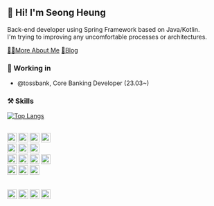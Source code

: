 
## 👋 Hi! I'm Seong Heung
Back-end developer using Spring Framework based on Java/Kotlin. <br>
I'm trying to improving any uncomfortable processes or architectures.

[👨‍💻More About Me](https://mopil1102.notion.site/Java-Kotlin-95e87784496042d8aef99c36bd344a3b) [📑Blog](https://mopil.tistory.com/)

### 🏬 Working in
- @tossbank, Core Banking Developer (23.03~)

### ⚒️ Skills 

[![Top Langs](https://github-readme-stats.vercel.app/api/top-langs/?username=mopil&langs_count=8&layout=compact&hide=css,c%2b%2b)](https://github.com/mopil)


<br> <img src="https://img.shields.io/badge/Java-964b00?style=plastic&logo=Java&logoColor=white" height=22px/> <img src="https://img.shields.io/badge/Kotlin-7F52FF?style=plastic&logo=kotlin&logoColor=white" height=22px/> 
<img src="https://img.shields.io/badge/Python-3776AB?style=plastic&logo=python&logoColor=white" height=22px/> 
<img src="https://img.shields.io/badge/JavaScript-F7DF1E?style=plastic&logo=javascript&logoColor=white" height=22px/>
<br>
<img src="https://img.shields.io/badge/Spring Boot-6DB33F?style=plastic&logo=springboot&logoColor=white" height=22px/> 
<img src="https://img.shields.io/badge/Spring Data JPA-6DB33F?style=plastic&logo=spring&logoColor=white" height=22px/> 
<img src="https://img.shields.io/badge/Spring Security-6DB33F?style=plastic&logo=springsecurity&logoColor=white" height=22px/>
<br> 
<img src="https://img.shields.io/badge/QueryDSL-0094F5?style=plastic&logo=querydsl&logoColor=white" height=22px/> 
<img src="https://img.shields.io/badge/MySQL-4479A1?style=plastic&logo=mysql&logoColor=white" height=22px/> 
<img src="https://img.shields.io/badge/PostgreSQL-4169E1?style=plastic&logo=postgresql&logoColor=white" height=22px/>
<img src="https://img.shields.io/badge/Redis-DC382D?style=plastic&logo=redis&logoColor=white" height=22px/>
<br>
<img src="https://img.shields.io/badge/Github Actions-2088FF?style=plastic&logo=githubactions&logoColor=white" height=22px/> 
<img src="https://img.shields.io/badge/Docker-2496ED?style=plastic&logo=docker&logoColor=white" height=22px/> 
<img src="https://img.shields.io/badge/AWS-FF9900?style=plastic&logo=amazonaws&logoColor=white" height=22px/> 

<br> <img src="https://img.shields.io/badge/Thymeleaf-005F0F?style=plastic&logo=thymeleaf&logoColor=white" height=22px/> 
<img src="https://img.shields.io/badge/Vue.js-4FC08D?style=plastic&logo=vue.js&logoColor=white" height=22px/> 
<img src="https://img.shields.io/badge/Vuetify-1867C0?style=plastic&logo=vuetify&logoColor=white" height=22px/> 
<img src="https://img.shields.io/badge/Android-3DDC84?style=plastic&logo=android&logoColor=white" height=22px/>


